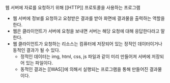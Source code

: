웹 서버에 자료를 요청하기 위해 [[HTTP]] 프로토콜을 사용하는 프로그램
- 웹 서버에 정보를 요청하고 요청받은 결과를 받아 화면에 결과물을 출력하는 역할을 한다.
- 웹은 클라이언트가 서버에 요청을 보내면 서버는 해당 요청에 대해 응답한다라고 말한다.
- 웹 클라이언트가 요청하는 리소스는 컴퓨터에 저장되어 있는 정적인 데이터이거나 동적인 결과가 될 수 있다.
	- 정적인 데이터는 img, html, css, js 파일과 같이 미리 만들어져 서버에 저장되어 있는 파일이다.
	- 동적인 결과는 [[WAS]]에 의해서 실행되는 프로그램을 통해 만들어진 결과물이다.